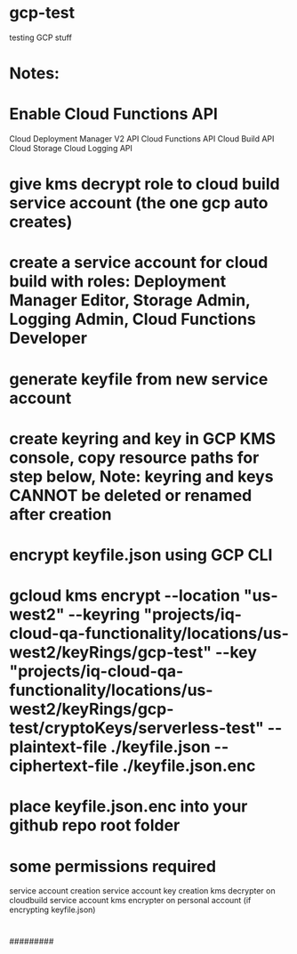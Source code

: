 # gcp-test
testing GCP stuff

# Notes: 

# Enable Cloud Functions API
Cloud Deployment Manager V2 API
Cloud Functions API
Cloud Build API
Cloud Storage
Cloud Logging API
# give kms decrypt role to cloud build service account (the one gcp auto creates)
# create a service account for cloud build with roles: Deployment Manager Editor, Storage Admin, Logging Admin, Cloud Functions Developer
# generate keyfile from new service account
# create keyring and key in GCP KMS console, copy resource paths for step below, Note: keyring and keys CANNOT be deleted or renamed after creation
# encrypt keyfile.json using GCP CLI
# gcloud kms encrypt --location "us-west2" --keyring "projects/iq-cloud-qa-functionality/locations/us-west2/keyRings/gcp-test" --key "projects/iq-cloud-qa-functionality/locations/us-west2/keyRings/gcp-test/cryptoKeys/serverless-test" --plaintext-file ./keyfile.json --ciphertext-file ./keyfile.json.enc
# place keyfile.json.enc into your github repo root folder


# some permissions required
  service account creation
  service account key creation
  kms decrypter on cloudbuild service account
  kms encrypter on personal account (if encrypting keyfile.json)

#
#########
###
